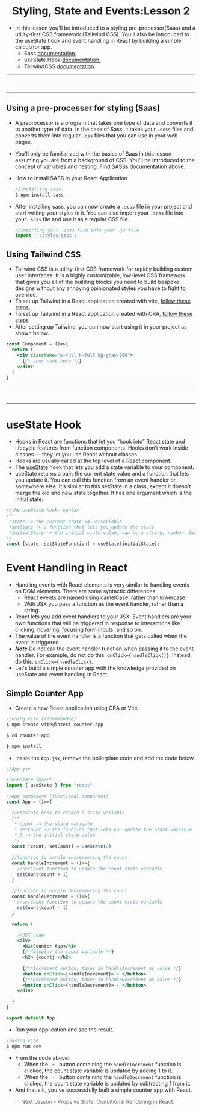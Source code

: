 <h1 align="center">Styling, State and Events:Lesson 2</h1>

- In this lesson you'll be introduced to a styling pre-processor(Saas) and a utility-first CSS framework (Tailwind CSS). You'll also be introduced to the useState hook and event handling in React by building a simple calculator app.
  - Sass <a href="https://sass-lang.com/guide">documentation.</a>
  - useState Hook <a href="https://reactjs.org/docs/hooks-state.html">documentation.</a>
  - TailwindCSS <a href="https://tailwindcss.com/docs">documentation</a>

<hr>
<br>
<hr>

## Using a pre-processer for styling (Saas)
- A preprocessor is a program that takes one type of data and converts it to another type of data. In the case of Sass, it takes your <code>.scss</code> files and converts them into regular <code>.css</code> files that you can use in your web pages.
- You'll only be familiarized with the basics of Saas in this lesson assuming you are from a background of CSS. You'll be introduced to the concept of variables and nesting. Find SASSs documentation above.
- How to install SASS in your React Application

  ```jsx
  //installing sass
  $ npm install sass
  ```

- After installing sass, you can now create a <code>.scss</code> file in your project and start writing your styles in it. You can also import your <code>.scss</code> file into your <code>.scss</code> file and use it as a regular CSS file.

  ```jsx
  //importing your .scss file into your .js file
  import './styles.scss';
  ```
## Using Tailwind CSS 
- Tailwind CSS is a utility-first CSS framework for rapidly building custom user interfaces. It is a highly customizable, low-level CSS framework that gives you all of the building blocks you need to build bespoke designs without any annoying opinionated styles you have to fight to override.
- To set up Tailwind in a React application created with vite, <a href="https://tailwindcss.com/docs/guides/vite">follow these steps.</a> 
- To set up Tailwind in a React application created with CRA, <a href="https://tailwindcss.com/docs/guides/create-react-app">follow these steps</a>
- After setting up Tailwind, you can now start using it in your project as shown below.
  
```jsx
const Component = ()=>{
  return (
    <div className="w-full h-full bg-gray-700">
      {/* your code here */}
    </div>
  )
}
```

<hr>
<br>
<hr>

# useState Hook

- Hooks in React are functions that let you “hook into” React state and lifecycle features from function components. Hooks don’t work inside classes — they let you use React without classes.
- Hooks are usually called at the top level of a React component.
- The <a href="https://react.dev/reference/react/useState">useState</a> hook that lets you add a state variable to your component.
- useState returns a pair: the current state value and a function that lets you update it. You can call this function from an event handler or somewhere else. It’s similar to this.setState in a class, except it doesn’t merge the old and new state together. It has one argument which is the initial state.

```jsx
//the useState hook- syntax
/** 
 *state -> the current state value/variable
 *setState -> a function that lets you update the state
 *initialState -> the initial state value, can be a string, number, boolean, object, array, etc
*/
const [state, setStateFunction] = useState(initialState);

```

# Event Handling in React

- Handling events with React elements is very similar to handling events on DOM elements. There are some syntactic differences:
  - React events are named using camelCase, rather than lowercase.
  - With JSX you pass a function as the event handler, rather than a string.
- React lets you add event handlers to your JSX. Event handlers are your own functions that will be triggered in response to interactions like clicking, hovering, focusing form inputs, and so on.
- The value of the event handler is a function that gets called when the event is triggered.
- ***Note*** Do not call the event handler function when passing it to the event handler. For example, do not do this: <code>onClick={handleClick()}</code>. Instead, do this: <code>onClick={handleClick}</code>.
- Let's build a simple counter app with the knowledge provided on  useState and event handling in React.

## Simple Counter App
- Create a new React application using CRA or Vite.

```jsx
//using vite (recommended)
$ npm create vite@latest counter-app

$ cd counter-app

$ npm install
```
- Inside the <code>App.jsx</code>, remove the boilerplate code and add the code below.

  
```jsx
//App.jsx

//useState import
import { useState } from "react"

//App component (functional component)
const App = ()=>{

  //useState hook to create a state variable
  /**
   * count -> the state variable
   * setCount -> the function that lets you update the state variable
   * 0 -> the initial state value
   */
  const [count, setCount] = useState(0)
  
  //function to handle incrementing the count
  const handleIncrement = ()=>{
    //setCount function to update the count state variable
    setCount(count + 1)
  }

  //function to handle decrementing the count
  const handleDecrement = ()=>{
    //setCount function to update the count state variable
    setCount(count - 1)
  }

  return (

    //JSX code
    <div>
      <h1>Counter App</h1>
      {/**Display the count variable */}
      <h2> {count} </h2>

      {/**Increment button, takes in handleIncrement as value */}
      <button onClick={handleIncrement}> + </button>
      {/**Decrement button, takes in handleDecrement as value */}
      <button onClick={handleDecrement}> - </button>
    </div>

  )
}

export default App
```

- Run your application and see the result.
  
```jsx
//using vite
$ npm run dev
```
- From the code above:
  - When the <code> + </code> button containing the <code>handleIncrement</code> function is clicked, the count state variable is updated by adding 1 to it. 
  - When the <code> - </code> button containing the <code>handleDecrement</code> function is clicked, the count state variable is updated by subtracting 1 from it.
- And that's it, you've successfully built a simple counter app with React.

> Next Lesson - Props vs State, Conditional Rendering in React.
